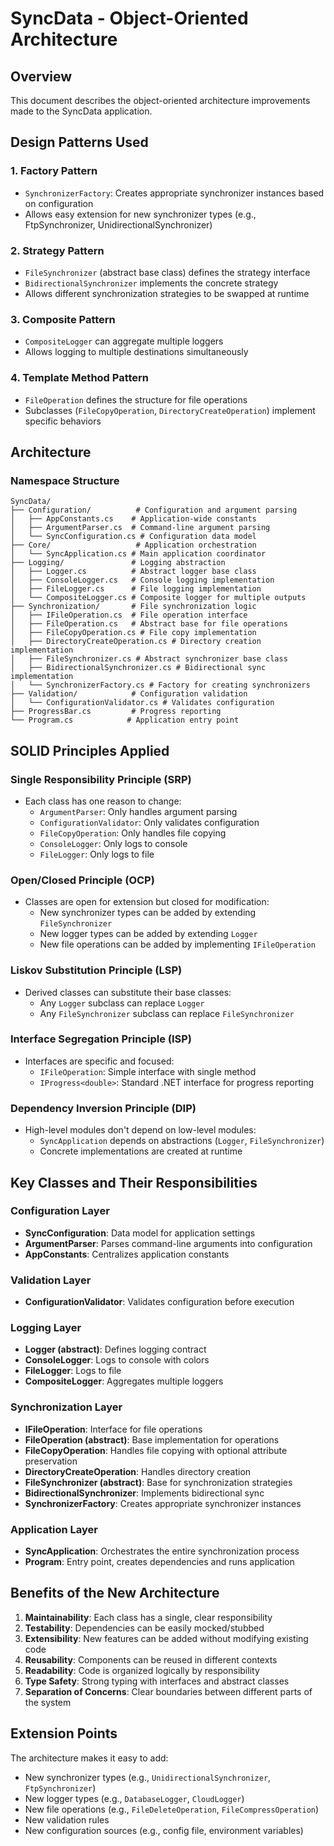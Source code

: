 # SyncData - Object-Oriented Architecture

## Overview
This document describes the object-oriented architecture improvements made to the SyncData application.

## Design Patterns Used

### 1. **Factory Pattern**
- `SynchronizerFactory`: Creates appropriate synchronizer instances based on configuration
- Allows easy extension for new synchronizer types (e.g., FtpSynchronizer, UnidirectionalSynchronizer)

### 2. **Strategy Pattern**
- `FileSynchronizer` (abstract base class) defines the strategy interface
- `BidirectionalSynchronizer` implements the concrete strategy
- Allows different synchronization strategies to be swapped at runtime

### 3. **Composite Pattern**
- `CompositeLogger` can aggregate multiple loggers
- Allows logging to multiple destinations simultaneously

### 4. **Template Method Pattern**
- `FileOperation` defines the structure for file operations
- Subclasses (`FileCopyOperation`, `DirectoryCreateOperation`) implement specific behaviors

## Architecture

### Namespace Structure

```
SyncData/
├── Configuration/          # Configuration and argument parsing
│   ├── AppConstants.cs    # Application-wide constants
│   ├── ArgumentParser.cs  # Command-line argument parsing
│   └── SyncConfiguration.cs # Configuration data model
├── Core/                   # Application orchestration
│   └── SyncApplication.cs # Main application coordinator
├── Logging/               # Logging abstraction
│   ├── Logger.cs          # Abstract logger base class
│   ├── ConsoleLogger.cs   # Console logging implementation
│   ├── FileLogger.cs      # File logging implementation
│   └── CompositeLogger.cs # Composite logger for multiple outputs
├── Synchronization/       # File synchronization logic
│   ├── IFileOperation.cs  # File operation interface
│   ├── FileOperation.cs   # Abstract base for file operations
│   ├── FileCopyOperation.cs # File copy implementation
│   ├── DirectoryCreateOperation.cs # Directory creation implementation
│   ├── FileSynchronizer.cs # Abstract synchronizer base class
│   ├── BidirectionalSynchronizer.cs # Bidirectional sync implementation
│   └── SynchronizerFactory.cs # Factory for creating synchronizers
├── Validation/            # Configuration validation
│   └── ConfigurationValidator.cs # Validates configuration
├── ProgressBar.cs         # Progress reporting
└── Program.cs            # Application entry point
```

## SOLID Principles Applied

### Single Responsibility Principle (SRP)
- Each class has one reason to change:
  - `ArgumentParser`: Only handles argument parsing
  - `ConfigurationValidator`: Only validates configuration
  - `FileCopyOperation`: Only handles file copying
  - `ConsoleLogger`: Only logs to console
  - `FileLogger`: Only logs to file

### Open/Closed Principle (OCP)
- Classes are open for extension but closed for modification:
  - New synchronizer types can be added by extending `FileSynchronizer`
  - New logger types can be added by extending `Logger`
  - New file operations can be added by implementing `IFileOperation`

### Liskov Substitution Principle (LSP)
- Derived classes can substitute their base classes:
  - Any `Logger` subclass can replace `Logger`
  - Any `FileSynchronizer` subclass can replace `FileSynchronizer`

### Interface Segregation Principle (ISP)
- Interfaces are specific and focused:
  - `IFileOperation`: Simple interface with single method
  - `IProgress<double>`: Standard .NET interface for progress reporting

### Dependency Inversion Principle (DIP)
- High-level modules don't depend on low-level modules:
  - `SyncApplication` depends on abstractions (`Logger`, `FileSynchronizer`)
  - Concrete implementations are created at runtime

## Key Classes and Their Responsibilities

### Configuration Layer
- **SyncConfiguration**: Data model for application settings
- **ArgumentParser**: Parses command-line arguments into configuration
- **AppConstants**: Centralizes application constants

### Validation Layer
- **ConfigurationValidator**: Validates configuration before execution

### Logging Layer
- **Logger (abstract)**: Defines logging contract
- **ConsoleLogger**: Logs to console with colors
- **FileLogger**: Logs to file
- **CompositeLogger**: Aggregates multiple loggers

### Synchronization Layer
- **IFileOperation**: Interface for file operations
- **FileOperation (abstract)**: Base implementation for operations
- **FileCopyOperation**: Handles file copying with optional attribute preservation
- **DirectoryCreateOperation**: Handles directory creation
- **FileSynchronizer (abstract)**: Base for synchronization strategies
- **BidirectionalSynchronizer**: Implements bidirectional sync
- **SynchronizerFactory**: Creates appropriate synchronizer instances

### Application Layer
- **SyncApplication**: Orchestrates the entire synchronization process
- **Program**: Entry point, creates dependencies and runs application

## Benefits of the New Architecture

1. **Maintainability**: Each class has a single, clear responsibility
2. **Testability**: Dependencies can be easily mocked/stubbed
3. **Extensibility**: New features can be added without modifying existing code
4. **Reusability**: Components can be reused in different contexts
5. **Readability**: Code is organized logically by responsibility
6. **Type Safety**: Strong typing with interfaces and abstract classes
7. **Separation of Concerns**: Clear boundaries between different parts of the system

## Extension Points

The architecture makes it easy to add:
- New synchronizer types (e.g., `UnidirectionalSynchronizer`, `FtpSynchronizer`)
- New logger types (e.g., `DatabaseLogger`, `CloudLogger`)
- New file operations (e.g., `FileDeleteOperation`, `FileCompressOperation`)
- New validation rules
- New configuration sources (e.g., config file, environment variables)
